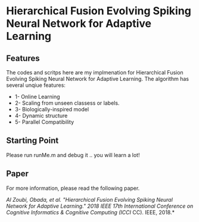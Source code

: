 # Hierarchical Fusion Evolving Spiking Neural Network for Adaptive Learning 

## Features
The codes and scritps here are my implmenation for Hierarchical Fusion Evolving Spiking Neural Network for Adaptive Learning. The algorithm  has several unqiue features:
* 1- Online Learning 
* 2- Scaling from unseen classess or labels.
* 3- Biologically-inspired model
* 4- Dynamic structure 
* 5- Parallel Compatibility
## Starting Point 
Please run runMe.m and debug it .. you will learn a lot!
## Paper
For more information, please read the following paper.

*Al Zoubi, Obada, et al. "Hierarchical Fusion Evolving Spiking Neural Network for Adaptive Learning." 2018 IEEE 17th International Conference on Cognitive Informatics & Cognitive Computing (ICCI* CC). IEEE, 2018.*

